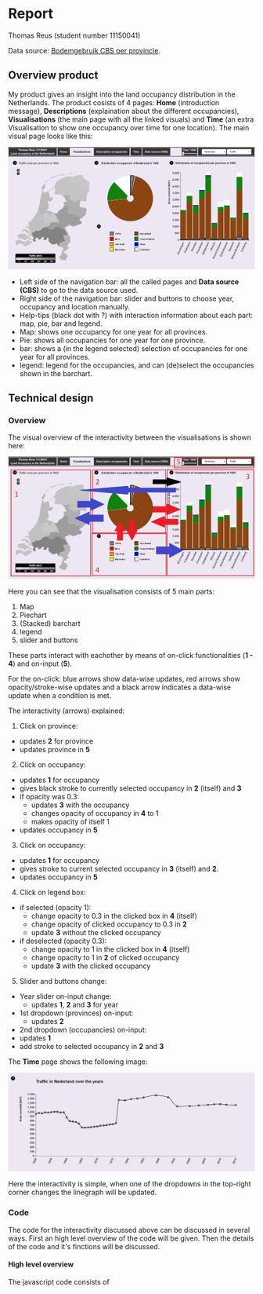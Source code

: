 # Report

Thomas Reus (student number 11150041)

Data source: [Bodemgebruik CBS per provincie](https://opendata.cbs.nl/statline/#/CBS/nl/dataset/37105/table?ts=1543167766064).


## Overview product

My product gives an insight into the land occupancy distribution in the Netherlands. The product cosists of 4 pages: **Home** (introduction message), **Descriptions** (explaination about the different occupancies), **Visualisations** (the main page with all the linked visuals) and **Time** (an extra Visualisation to show one occupancy over time for one location). The main visual page looks like this:

![Visualisations](https://github.com/thomasreus97/project/blob/master/doc/everything.jpg)

- Left side of the navigation bar: all the called pages and **Data source (CBS)** to go to the data source used.
- Right side of the navigation bar: slider and buttons to choose year, occupancy and location manually.
- Help-tips (black dot with ?) with interaction information about each part: map, pie, bar and legend.
- Map: shows one occupancy for one year for all provinces.
- Pie: shows all occupancies for one year for one province.
- bar: shows a (in the legend selected) selection of occupancies for one year for all provinces.
- legend: legend for the occupancies, and can (de)select the occupancies shown in the barchart.

## Technical design

### Overview

The visual overview of the interactivity between the visualisations is shown here:

![overviewdesign](https://github.com/thomasreus97/project/blob/master/doc/onclickarrows.jpg)

Here you can see that the visualisation consists of 5 main parts:

1. Map
2. Piechart
3. (Stacked) barchart
4. legend
5. slider and buttons

These parts interact with eachother by means of on-click functionalities (**1 - 4**) and on-input (**5**).

For the on-click: blue arrows show data-wise updates, red arrows show opacity/stroke-wise updates and a black arrow indicates a data-wise update when a condition is met.

The interactivity (arrows) explained:

1. Click on province:
  - updates **2** for province
  - updates province in **5**
2. Click on occupancy:
  - updates **1** for occupancy
  - gives black stroke to currently selected occupancy in **2** (itself) and **3**
  - if opacity was 0.3:
    - updates **3** with the occupancy
    - changes opacity of occupancy in **4** to 1
    - makes opacity of itself 1
  - updates occupancy in **5**
3. Click on occupancy:
  - updates **1** for occupancy
  - gives stroke to current selected occupancy in **3** (itself) and **2**.
  - updates occupancy in **5**
4. Click on legend box:
  - if selected (opacity 1):
    - change opacity to 0.3 in the clicked box in **4** (itself)
    - change opacity of clicked occupancy to 0.3 in **2**
    - update **3** without the clicked occupancy
  - if deselected (opacity 0.3):
    - change opacity to 1 in the clicked box in **4** (itself)
    - change opacity to 1 in **2** of clicked occupancy
    - update **3** with the clicked occupancy
5. Slider and buttons change:
  - Year slider on-input change:
    - updates **1**, **2** and **3** for year
  - 1st dropdown (provinces) on-input:
    - updates **2**
  - 2nd dropdown (occupancies) on-input:
   - updates **1**
   - add stroke to selected occupancy in **2** and **3**

The **Time** page shows the following image:

![time](https://github.com/thomasreus97/project/blob/master/doc/line.jpg)

Here the interactivity is simple, when one of the dropdowns in the top-right corner changes the linegraph will be updated.

### Code

The code for the interactivity discussed above can be discussed in several ways. First an high level overview of the code will be given. Then the details of the code and it's finctions will be discussed.

#### High level overview

The javascript code consists of

